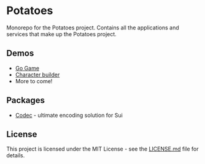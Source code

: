 # Potatoes

Monorepo for the Potatoes project. Contains all the applications and services that make up the Potatoes project.

## Demos

- [Go Game](https://potatoes.app/go)
- [Character builder](https://potatoes.app/character)
- More to come!

## Packages

- [Codec](/packages/codec) - ultimate encoding solution for Sui

## License

This project is licensed under the MIT License - see the [LICENSE.md](LICENSE.md) file for details.
